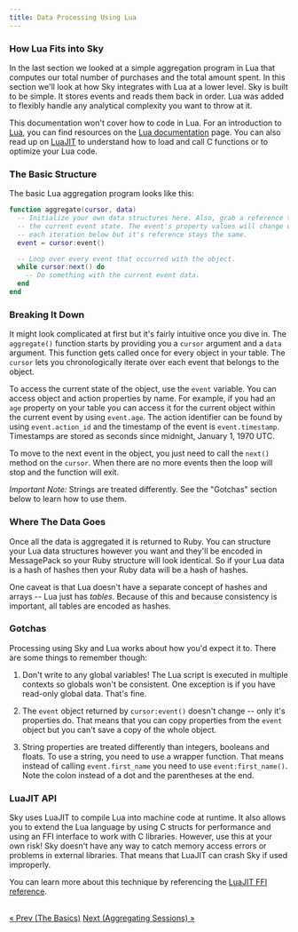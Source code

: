 ```yaml
---
title: Data Processing Using Lua
---
```


### How Lua Fits into Sky

In the last section we looked at a simple aggregation program in Lua that computes our total number of purchases and the total amount spent.
In this section we'll look at how Sky integrates with Lua at a lower level.
Sky is built to be simple.
It stores events and reads them back in order.
Lua was added to flexibly handle any analytical complexity you want to throw at it.

This documentation won't cover how to code in Lua.
For an introduction to [Lua], you can find resources on the [Lua documentation] page.
You can also read up on [LuaJIT] to understand how to load and call C functions or to optimize your Lua code.


### The Basic Structure

The basic Lua aggregation program looks like this:

```lua
function aggregate(cursor, data)
  -- Initialize your own data structures here. Also, grab a reference to
  -- the current event state. The event's property values will change on
  -- each iteration below but it's reference stays the same.
  event = cursor:event()

  -- Loop over every event that occurred with the object.
  while cursor:next() do
    -- Do something with the current event data.
  end
end
```

### Breaking It Down

It might look complicated at first but it's fairly intuitive once you dive in.
The `aggregate()` function starts by providing you a `cursor` argument and a `data` argument.
This function gets called once for every object in your table.
The `cursor` lets you chronologically iterate over each event that belongs to the object.

To access the current state of the object, use the `event` variable.
You can access object and action properties by name.
For example, if you had an `age` property on your table you can access it for the current object within the current event by using `event.age`.
The action identifier can be found by using `event.action_id` and the timestamp of the event is `event.timestamp`.
Timestamps are stored as seconds since midnight, January 1, 1970 UTC.

To move to the next event in the object, you just need to call the `next()` method on the `cursor`.
When there are no more events then the loop will stop and the function will exit.

*Important Note:* Strings are treated differently.
See the "Gotchas" section below to learn how to use them.


### Where The Data Goes

Once all the data is aggregated it is returned to Ruby.
You can structure your Lua data structures however you want and they'll be encoded in MessagePack so your Ruby structure will look identical.
So if your Lua data is a hash of hashes then your Ruby data will be a hash of hashes.

One caveat is that Lua doesn't have a separate concept of hashes and arrays -- Lua just has *tables*.
Because of this and because consistency is important, all tables are encoded as hashes.


### Gotchas

Processing using Sky and Lua works about how you'd expect it to.
There are some things to remember though:

1. Don't write to any global variables!
   The Lua script is executed in multiple contexts so globals won't be consistent.
   One exception is if you have read-only global data.
   That's fine.

1. The `event` object returned by `cursor:event()` doesn't change -- only it's properties do.
   That means that you can copy properties from the `event` object but you can't save a copy of the whole object.

1. String properties are treated differently than integers, booleans and floats.
   To use a string, you need to use a wrapper function.
   That means instead of calling `event.first_name` you need to use `event:first_name()`.
   Note the colon instead of a dot and the parentheses at the end.


### LuaJIT API

Sky uses LuaJIT to compile Lua into machine code at runtime.
It also allows you to extend the Lua language by using C structs for performance and using an FFI interface to work with C libraries.
However, use this at your own risk!
Sky doesn't have any way to catch memory access errors or problems in external libraries.
That means that LuaJIT can crash Sky if used improperly.

You can learn more about this technique by referencing the [LuaJIT FFI reference](http://luajit.org/ext_ffi.html).

<br/>
<a href="basics.html">« Prev <span class="hidden-phone">(The Basics)</span></a>
<span class="pull-right"><a href="sessions.html">Next <span class="hidden-phone">(Aggregating Sessions)</span> »</a></span>


  [Lua]: http://www.lua.org/
  [Lua documentation]: http://www.lua.org/docs.html
  [LuaJIT]: http://luajit.org/
